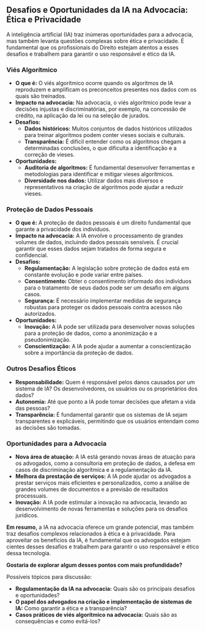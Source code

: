 ## Desafios e Oportunidades da IA na Advocacia: Ética e Privacidade

A inteligência artificial (IA) traz inúmeras oportunidades para a advocacia, mas também levanta questões complexas sobre ética e privacidade. É fundamental que os profissionais do Direito estejam atentos a esses desafios e trabalhem para garantir o uso responsável e ético da IA.

### Viés Algorítmico

* **O que é:** O viés algorítmico ocorre quando os algoritmos de IA reproduzem e amplificam os preconceitos presentes nos dados com os quais são treinados. 
* **Impacto na advocacia:** Na advocacia, o viés algorítmico pode levar a decisões injustas e discriminatórias, por exemplo, na concessão de crédito, na aplicação da lei ou na seleção de jurados.
* **Desafios:**
    * **Dados históricos:** Muitos conjuntos de dados históricos utilizados para treinar algoritmos podem conter vieses sociais e culturais.
    * **Transparência:** É difícil entender como os algoritmos chegam a determinadas conclusões, o que dificulta a identificação e a correção de vieses.
* **Oportunidades:**
    * **Auditoria de algoritmos:** É fundamental desenvolver ferramentas e metodologias para identificar e mitigar vieses algorítmicos.
    * **Diversidade nos dados:** Utilizar dados mais diversos e representativos na criação de algoritmos pode ajudar a reduzir vieses.

### Proteção de Dados Pessoais

* **O que é:** A proteção de dados pessoais é um direito fundamental que garante a privacidade dos indivíduos.
* **Impacto na advocacia:** A IA envolve o processamento de grandes volumes de dados, incluindo dados pessoais sensíveis. É crucial garantir que esses dados sejam tratados de forma segura e confidencial.
* **Desafios:**
    * **Regulamentação:** A legislação sobre proteção de dados está em constante evolução e pode variar entre países.
    * **Consentimento:** Obter o consentimento informado dos indivíduos para o tratamento de seus dados pode ser um desafio em alguns casos.
    * **Segurança:** É necessário implementar medidas de segurança robustas para proteger os dados pessoais contra acessos não autorizados.
* **Oportunidades:**
    * **Inovação:** A IA pode ser utilizada para desenvolver novas soluções para a proteção de dados, como a anonimização e a pseudonimização.
    * **Conscientização:** A IA pode ajudar a aumentar a conscientização sobre a importância da proteção de dados.

### Outros Desafios Éticos

* **Responsabilidade:** Quem é responsável pelos danos causados por um sistema de IA? Os desenvolvedores, os usuários ou os proprietários dos dados?
* **Autonomia:** Até que ponto a IA pode tomar decisões que afetam a vida das pessoas?
* **Transparência:** É fundamental garantir que os sistemas de IA sejam transparentes e explicáveis, permitindo que os usuários entendam como as decisões são tomadas.

### Oportunidades para a Advocacia

* **Nova área de atuação:** A IA está gerando novas áreas de atuação para os advogados, como a consultoria em proteção de dados, a defesa em casos de discriminação algorítmica e a regulamentação da IA.
* **Melhora da prestação de serviços:** A IA pode ajudar os advogados a prestar serviços mais eficientes e personalizados, como a análise de grandes volumes de documentos e a previsão de resultados processuais.
* **Inovação:** A IA pode estimular a inovação na advocacia, levando ao desenvolvimento de novas ferramentas e soluções para os desafios jurídicos.

**Em resumo,** a IA na advocacia oferece um grande potencial, mas também traz desafios complexos relacionados à ética e à privacidade. Para aproveitar os benefícios da IA, é fundamental que os advogados estejam cientes desses desafios e trabalhem para garantir o uso responsável e ético dessa tecnologia.

**Gostaria de explorar algum desses pontos com mais profundidade?** 

Possíveis tópicos para discussão:

* **Regulamentação da IA na advocacia:** Quais são os principais desafios e oportunidades?
* **O papel dos advogados na criação e implementação de sistemas de IA:** Como garantir a ética e a transparência?
* **Casos práticos de viés algorítmico na advocacia:** Quais são as consequências e como evitá-los?
